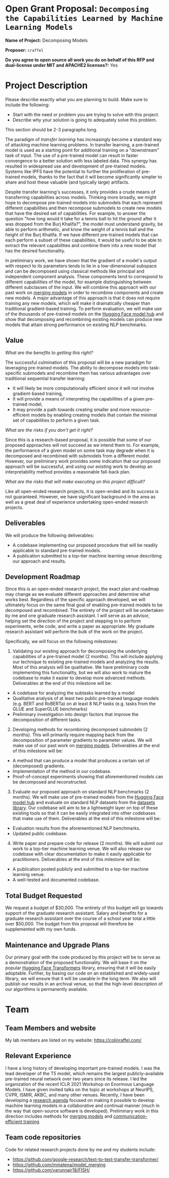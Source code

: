 # Open Grant Proposal: `Decomposing the Capabilities Learned by Machine Learning Models`

**Name of Project:** Decomposing Models

**Proposer:** `craffel`

**Do you agree to open source all work you do on behalf of this RFP and dual-license under MIT and APACHE2 licenses?:** Yes

# Project Description

Please describe exactly what you are planning to build. Make sure to include the following:
- Start with the need or problem you are trying to solve with this project.
- Describe why your solution is going to adequately solve this problem.

This section should be 2-3 paragraphs long.

The paradigm of *transfer learning* has increasingly become a standard way of attacking machine learning problems.
In transfer learning, a pre-trained model is used as a starting point for additional training on a "downstream" task of input.
The use of a pre-trained model can result in faster convergence to a better solution with less labeled data.
This synergy has resulted in widespread use and development of pre-trained models.
Systems like IPFS have the potential to further the proliferation of pre-trained models, thanks to the fact that it will become significantly simpler to share and host these valuable (and typically large) artifacts.

Despite transfer learning's successes, it only provides a crude means of transferring capabilities across models.
Thinking more broadly, we might hope to decompose pre-trained models into submodels that each represent different capabilities and then recompose submodels to create new models that have the desired set of capabilities.
For example, to answer the question "how long would it take for a tennis ball to hit the ground after it was dropped from the Burj Khalifa?", the model must understand gravity, be able to perform arithmetic, and know the weight of a tennis ball and the height of the Burj Khalifa.
If we have different pre-trained models that can each perform a subset of these capabilities, it would be useful to be able to extract the relevant capabilities and combine them into a new model that has the desired functionality.

In preliminary work, we have shown that the gradient of a model's output with respect to its parameters tends to lie in a low-dimensional subspace and can be decomposed using classical methods like principal and independent component analysis.
These components tend to correspond to different capabilities of the model, for example distinguishing between different subclasses of the input.
We will combine this approach with our past work on [merging models](https://arxiv.org/abs/2111.09832) in order to recombine components and create new models.
A major advantage of this approach is that it does not require training any new models, which will make it dramatically cheaper than traditional gradient-based training.
To perform evaluation, we will make use of the thousands of pre-trained models on the [Hugging Face model hub](https://huggingface.co/models) and show that decomposing and recombining existing models can produce new models that attain strong performance on existing NLP benchmarks.


## Value

*What are the benefits to getting this right?*

The successful culmination of this proposal will be a new paradigm for leveraging pre-trained models.
The ability to decompose models into task-specific submodels and recombine them has various advantages over traditional sequential transfer learning:
  - It will likely be more computationally efficient since it will not involve gradient-based training,
  - It will provide a means of interpreting the capabilities of a given pre-trained model,
  - It may provide a path towards creating smaller and more resource-efficient models by enabling creating models that contain the minimal set of capabilities to perform a given task.

*What are the risks if you don't get it right?*

Since this is a research-based proposal, it is possible that some of our proposed approaches will not succeed as we intend them to.
For example, the performance of a given model on some task may degrade when it is decomposed and recombined with submodels from a different model.
However, our preliminary work provides some indication that our proposed approach will be successful, and using our existing work to develop an interpretability method provides a reasonable fall-back plan.

*What are the risks that will make executing on this project difficult?*

Like all open-ended research projects, it is open-ended and its success is not guaranteed.
However, we have significant background in the area as well as a great deal of experience undertaking open-ended research projects.

## Deliverables

We will produce the following deliverables:
  - A codebase implementing our proposed procedure that will be readily applicable to standard pre-trained models.
  - A publication submitted to a top-tier machine learning venue describing our approach and results.

## Development Roadmap

Since this is an open-ended research project, the exact plan and roadmap may change as we evaluate different approaches and determine what works best.
Regardless of the specific approach developed, we will ultimately focus on the same final goal of enabling pre-trained models to be decomposed and recombined.
The entirety of the project will be undertaken by me and one graduate research assistant.
I will serve as an advisor, helping set the direction of the project and stepping in to perform experiments, write code, and write a paper as appropriate.
My graduate research assistant will perform the bulk of the work on the project.

Specifically, we will focus on the following milestones:
1. Validating our existing approach for decomposing the underlying capabilities of a pre-trained model (2 months).
This will include applying our technique to existing pre-trained models and analyzing the results.
Most of this analysis will be qualitative.
We have preliminary code implementing this functionality, but we will also work to mature the codebase to make it easier to develop more advanced methods.
Deliverables at the end of this milestone will be: 
  - A codebase for analyzing the subtasks learned by a model
  - Qualitative analysis of at least two public pre-trained language models (e.g. BERT and RoBERTa) on at least 8 NLP tasks (e.g. tasks from the GLUE and SuperGLUE benchmarks)
  - Preliminary investigation into design factors that improve the decomposition of different tasks.
2. Developing methods for recombining decomposed submodels (2 months).
This will primarily require mapping back from the decomposition of parameter gradients to parameter values.
We will make use of our past work on [merging models](https://arxiv.org/abs/2111.09832).
Deliverables at the end of this milestone will be:
  - A method that can produce a model that produces a certain set of (decomposed) gradients.
  - Implementation of the method in our codebase.
  - Proof-of-concept experiments showing that aforementioned models can be decomposed and reconstructed.
3. Evaluate our proposed approach on standard NLP benchmarks (2 months).
We will make use of pre-trained models from the [Hugging Face model hub](https://huggingface.co/models) and evaluate on standard NLP datasets from the [datasets library](https://github.com/huggingface/datasets).
Our codebase will aim to be a lightweight layer on top of these existing tools so that it can be easily integrated into other codebases that make use of them.
Deliverables at the end of this milestone will be: 
  - Evaluation results from the aforementioned NLP benchmarks.
  - Updated public codebase.
4. Write paper and prepare code for release (2 months).
We will submit our work to a top-tier machine learning venue.
We will also release our codebase with clear documentation to make it easily applicable for practitioners.
Deliverables at the end of this milestone will be: 
  - A publication posted publicly and submitted to a top-tier machine learning venue.
  - A well-tested and documented codebase.

## Total Budget Requested

We request a budget of $30,000.
The entirety of this budget will go towards support of the graduate research assistant.
Salary and benefits for a graduate research assistant over the course of a school year total a little over $50,000.
The budget from this proposal will therefore be supplemented with my own funds.

## Maintenance and Upgrade Plans

Our primary goal with the code produced by this project will be to serve as a demonstration of the proposed functionality.
We will base it on the popular [Hugging Face Transformers](https://huggingface.co/docs/transformers/index) library, ensuring that it will be easily adoptable.
Further, by basing our code on an established and widely-used library, we will ensure that it will be useable in the long term.
We also will publish our results in an archival venue, so that the high-level description of our algorithms is permanently available.

# Team

## Team Members and website

My lab members are listed on my website: https://colinraffel.com/

## Relevant Experience

I have a long history of developing important pre-trained models.
I was the lead developer of the T5 model, which remains the largest publicly-available pre-trained neural network over two years since its release.
I led the organization of the recent ICLR 2021 Workshop on Enormous Language Models.
I have given invited talks on the topic at workshops at NeurIPS, CVPR, ISMIR, AKBC, and many other venues. 
Recently, I have been developing a [research agenda](https://colinraffel.com/blog/a-call-to-build-models-like-we-build-open-source-software.html) focused on making it possible to develop machine learning models in a collaborative and continual manner (much in the way that open-source software is developed).
Preliminary work in this direction includes methods for [merging models](https://arxiv.org/abs/2111.09832) and [communication-efficient training](https://arxiv.org/abs/2111.09839).

## Team code repositories

Code for related research projects done by me and my students include:
- https://github.com/google-research/text-to-text-transfer-transformer/
- https://github.com/mmatena/model_merging
- https://github.com/varunnair18/FISH/
